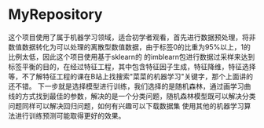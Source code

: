 # MyRepository
这个项目使用了属于机器学习领域，适合初学者观看，首先进行数据预处理，将非数值数据转化为可以处理的离散型数值数据，由于标签0的比重为95%以上，1的比例太低，因此这个项目使用基于sklearn的
的imblearn包进行数据过采样来达到标签平衡的目的，在经过特征工程，其中包含特征因子生成，特征降维，特征选择等，不了解特征工程的课在B站上找搜索"菜菜的机器学习"关键字，那个上面讲的还不错。
下一步就是选择模型进行训练，我们选择的是随机森林，通过画学习曲线的方式找到最佳的参数，解决的是一个分类问题，随机森林模型既可以解决分类问题同样可以解决回归问题，如何有兴趣可以下载数据集
使用其他的机器学习算法进行训练预测可能取得更好的效果。
